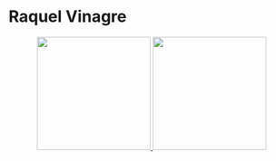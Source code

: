 <h1>Raquel Vinagre</h1>
<div align="center">
  <a href="https://github.com/raquelvinagre">
  <img height="200em" src="https://github-readme-stats.vercel.app/api?username=raquelvinagre&show_icons=true&theme=catppuccin_mocha&include_all_commits=true&count_private=true"/>
  <img height="200em" src="https://github-readme-stats.vercel.app/api/top-langs/?username=raquelvinagre&layout=donut&langs_count=7&theme=catppuccin_mocha"/>
  <!--<img height="200em" src="https://external-content.duckduckgo.com/iu/?u=https%3A%2F%2Fmedia.giphy.com%2Fmedia%2FJIX9t2j0ZTN9S%2Fgiphy.gif&f=1&nofb=1&ipt=e608b8af2833dbc98b9eb2c8a99e14edec61f530029c99250ada2a2bb323c135&ipo=images"/> -->
</div>
 <!--[![GitHub Streak](https://github-readme-streak-stats.herokuapp.com?user=raquelvinagre&theme=catppuccin-mocha)](https://git.io/streak-stats) -->

<!--
**raquelvinagre/raquelvinagre** is a ✨ _special_ ✨ repository because its `README.md` (this file) appears on your GitHub profile.

Here are some ideas to get you started:

- 🔭 I’m currently working on ...
- 🌱 I’m currently learning ...
- 👯 I’m looking to collaborate on ...
- 🤔 I’m looking for help with ...
- 💬 Ask me about ...
- 📫 How to reach me: ...
- 😄 Pronouns: ...
- ⚡ Fun fact: ...
-->

